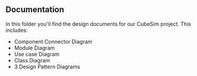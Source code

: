 ## Documentation
In this folder you'll find the design documents for our CubeSim project.
This includes:

- Component Connector Diagram
- Module Diagram
- Use case Diagram
- Class Diagram
- 3 Design Pattern Diagrams